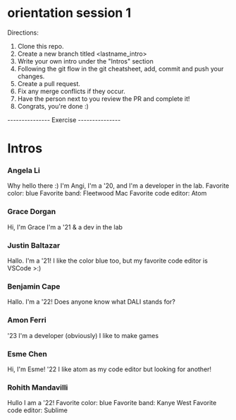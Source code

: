 # orientation session 1
Directions:

1. Clone this repo.
3. Create a new branch titled <lastname_intro>
4. Write your own intro under the "Intros" section
5. Following the git flow in the git cheatsheet, add, commit and push your changes.
6. Create a pull request.
7. Fix any merge conflicts if they occur.
8. Have the person next to you review the PR and complete it!
9. Congrats, you're done :)


--------------- Exercise ---------------
# Intros

### Angela Li
Why hello there :)
I'm Angi, I'm a '20, and I'm a developer in the lab.
Favorite color: blue
Favorite band: Fleetwood Mac
Favorite code editor: Atom

### Grace Dorgan
Hi, I'm Grace
I'm a '21 & a dev in the lab

### Justin Baltazar
Hallo. I'm a '21!
I like the color blue too, but my favorite code editor is VSCode >:)

### Benjamin Cape
Hallo. I'm a '22!
Does anyone know what DALI stands for?

### Amon Ferri
'23
I'm a developer (obviously)
I like to make games

### Esme Chen
Hi, I'm Esme! '22
I like atom as my code editor but looking for another!

### Rohith Mandavilli
Hullo I am a '22!
Favorite color: blue
Favorite band: Kanye West
Favorite code editor: Sublime
